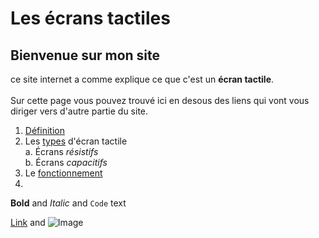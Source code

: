 # Les écrans tactiles
## Bienvenue sur mon site
ce site internet a comme  explique ce que c'est un **écran tactile**.\
\
Sur cette page vous pouvez trouvé ici en desous des liens qui vont vous diriger vers d'autre partie du site. 
1. [Définition](definition.md)
2. Les [types]() d'écran tactile\
      a. Écrans _résistifs_\
      b. Écrans _capacitifs_
3. Le [fonctionnement]()
4. []()

**Bold** and _Italic_ and `Code` text

[Link](url) and ![Image](src)
